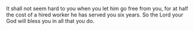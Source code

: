 It shall not seem hard to you when you let him go free from you, for at half the cost of a hired worker he has served you six years. So the Lord your God will bless you in all that you do.
